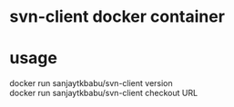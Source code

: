 # svn-client docker container

# usage

docker run sanjaytkbabu/svn-client version\
docker run sanjaytkbabu/svn-client checkout URL


